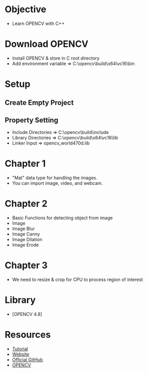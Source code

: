 # Objective
- Learn OPENCV with C++

# Download OPENCV 
- Install OPENCV & store in C root directory
- Add environment variable => C:\opencv\build\x64\vc16\bin

# Setup
## Create Empty Project
## Property Setting
- Include Directories => C:\opencv\build\include
- Library Directories => C:\opencv\build\x64\vc16\lib
- Linker Input => opencv_world470d.lib


# Chapter 1
- "Mat" data type for handling the images.
- You can import image, video, and webcam.

# Chapter 2
- Basic Functions for detecting object from image
- Image
- Image Blur
- Image Canny
- Image Dilation
- Image Erode

# Chapter 3
- We need to resize & crop for CPU to process region of interest

# Library
- [OPENCV 4.8]

# Resources
- [Tutorial](https://youtu.be/2FYm3GOonhk)
- [Website](https://www.computervision.zone/courses/opencv-cv/)
- [Official GitHub](https://youtu.be/2FYm3GOonhk)
- [OPENCV](https://github.com/opencv/opencv/releases)